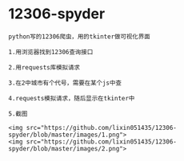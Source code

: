 # 12306-spyder

    python写的12306爬虫，用的tkinter做可视化界面

    1.用浏览器找到12306查询接口

    2.用requests库模拟请求

    3.在2中城市有个代号，需要在某个js中查

    4.requests模拟请求，随后显示在tkinter中

    5.截图

    <img src="https://github.com/lixin051435/12306-spyder/blob/master/images/1.png">
    <img src="https://github.com/lixin051435/12306-spyder/blob/master/images/2.png">


